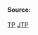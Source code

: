 #### Source:
[TP](https://www.tutorialspoint.com/unix/unix-file-management.htm)
[JTP](https://www.javatpoint.com/linux-files)
